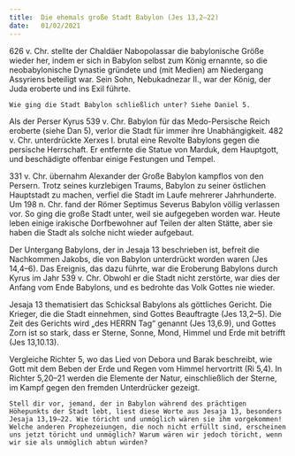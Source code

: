 ```yaml
---
title:  Die ehemals große Stadt Babylon (Jes 13,2–22)
date:   01/02/2021
---
```


626 v. Chr. stellte der Chaldäer Nabopolassar die babylonische Größe wieder her, indem er sich in Babylon selbst zum König ernannte, so die neobabylonische Dynastie gründete und (mit Medien) am Niedergang Assyriens beteiligt war. Sein Sohn, Nebukadnezar II., war der König, der Juda eroberte und ins Exil führte.

`Wie ging die Stadt Babylon schließlich unter? Siehe Daniel 5.`

Als der Perser Kyrus 539 v. Chr. Babylon für das Medo-Persische Reich eroberte (siehe Dan 5), verlor die Stadt für immer ihre Unabhängigkeit. 482 v. Chr. unterdrückte Xerxes I. brutal eine Revolte Babylons gegen die persische Herrschaft. Er entfernte die Statue von Marduk, dem Hauptgott, und beschädigte offenbar einige Festungen und Tempel.

331 v. Chr. übernahm Alexander der Große Babylon kampflos von den Persern. Trotz seines kurzlebigen Traums, Babylon zu seiner östlichen Hauptstadt zu machen, verfiel die Stadt im Laufe mehrerer Jahrhunderte. Um 198 n. Chr. fand der Römer Septimus Severus Babylon völlig verlassen vor. So ging die große Stadt unter, weil sie aufgegeben worden war. Heute leben einige irakische Dorfbewohner auf Teilen der alten Stätte, aber sie haben die Stadt als solche nicht wieder aufgebaut.

Der Untergang Babylons, der in Jesaja 13 beschrieben ist, befreit die Nachkommen Jakobs, die von Babylon unterdrückt worden waren (Jes 14,4–6). Das Ereignis, das dazu führte, war die Eroberung Babylons durch Kyrus im Jahr 539 v. Chr. Obwohl er die Stadt nicht zerstörte, war dies der Anfang vom Ende Babylons, und es bedrohte das Volk Gottes nie wieder.

Jesaja 13 thematisiert das Schicksal Babylons als göttliches Gericht. Die Krieger, die die Stadt einnehmen, sind Gottes Beauftragte (Jes 13,2–5). Die Zeit des Gerichts wird „des HERRN Tag“ genannt (Jes 13,6.9), und Gottes Zorn ist so stark, dass er Sterne, Sonne, Mond, Himmel und Erde mit betrifft (Jes 13,10.13).

Vergleiche Richter 5, wo das Lied von Debora und Barak beschreibt, wie Gott mit dem Beben der Erde und Regen vom Himmel hervortritt (Ri 5,4). In Richter 5,20–21 werden die Elemente der Natur, einschließlich der Sterne, im Kampf gegen den fremden Unterdrücker gezeigt.

`Stell dir vor, jemand, der in Babylon während des prächtigen Höhepunkts der Stadt lebt, liest diese Worte aus Jesaja 13, besonders Jesaja 13,19–22. Wie töricht und unmöglich wären sie ihm vorgekommen! Welche anderen Prophezeiungen, die noch nicht erfüllt sind, erscheinen uns jetzt töricht und unmöglich? Warum wären wir jedoch töricht, wenn wir sie als unmöglich abtun würden?`